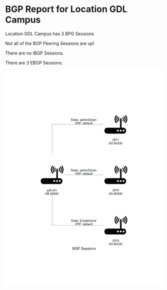 # BGP Report for Location GDL Campus

Location GDL Campus has 3 BPG Sessions


Not all of the BGP Peering Sessions are up!



There are no IBGP Sessions.



There are 3 EBGP Sessions.


![Diagram of BGP Sessions](GDL_Campus_BGP_Diagram.jpg)

